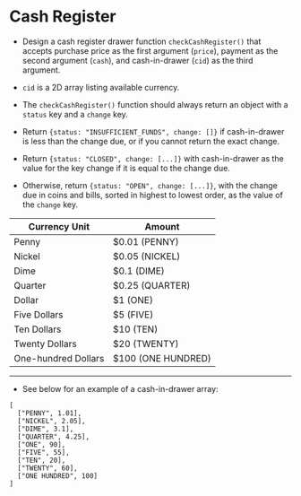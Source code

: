 # Cash Register
- Design a cash register drawer function ```checkCashRegister()``` that accepts purchase price as the first argument (```price```), payment as the second argument (```cash```), and cash-in-drawer (```cid```) as the third argument.

- ```cid``` is a 2D array listing available currency.

- The ```checkCashRegister()``` function should always return an object with a ```status``` key and a ```change``` key.

- Return ```{status: "INSUFFICIENT_FUNDS", change: []}``` if cash-in-drawer is less than the change due, or if you cannot return the exact change.

- Return ```{status: "CLOSED", change: [...]}``` with cash-in-drawer as the value for the key change if it is equal to the change due.

- Otherwise, return ```{status: "OPEN", change: [...]}```, with the change due in coins and bills, sorted in highest to lowest order, as the value of the ```change``` key.


Currency Unit	      | Amount
--------------------|--------------------
Penny	              | $0.01 (PENNY)
Nickel	            | $0.05 (NICKEL)
Dime	              | $0.1 (DIME)
Quarter             | $0.25 (QUARTER)
Dollar	            | $1 (ONE)
Five Dollars	      | $5 (FIVE)
Ten Dollars	        | $10 (TEN)
Twenty Dollars	    | $20 (TWENTY)
One-hundred Dollars	| $100 (ONE HUNDRED)
------------------------------------------


- See below for an example of a cash-in-drawer array:

```
[
  ["PENNY", 1.01],
  ["NICKEL", 2.05],
  ["DIME", 3.1],
  ["QUARTER", 4.25],
  ["ONE", 90],
  ["FIVE", 55],
  ["TEN", 20],
  ["TWENTY", 60],
  ["ONE HUNDRED", 100]
]
```
